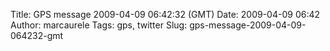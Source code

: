 Title: GPS message 2009-04-09 06:42:32 (GMT)
Date: 2009-04-09 06:42
Author: marcaurele
Tags: gps, twitter
Slug: gps-message-2009-04-09-064232-gmt

<div id="gmap_20090408_234232" class="gmap"></div><script type="text/javascript">var gmap_20090408_234232={latitude:-35.04,longitude:173.169,date:"2009-04-09 06:42:32 GMT",message:"30 knots of wind on the 90 miles beach, freaking awesome kite session until sunset! A good day :)"};</script><script type="text/javascript" src="http://maps.google.com/maps?file=api&v=2&key=ABQIAAAAQAIOvERX26PIpIrh8sl_gRTtWEQBmOtJcMt1yzdnv7RWxqz1XxS_KYfmkM8Ye2Ypnzn4_F4H1HTKLQ"></script><script type="text/javascript" src="/sites/shakeyourlife.com/themes/syl_1_0/js/syl_googlemaps.js"></script></div>
